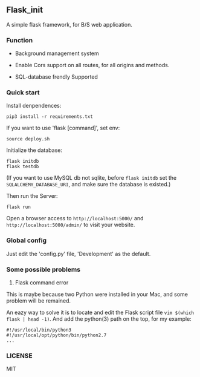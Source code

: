 ## Flask_init

A simple flask framework, for B/S web application.

### Function

* Background management system

* Enable Cors support on all routes, for all origins and methods. 

* SQL-database frendly Supported


### Quick start

Install denpendences:

    pip3 install -r requirements.txt

If you want to use 'flask [command]', set env:

    source deploy.sh

Initialize the database:

    flask initdb
    flask testdb

(If you want to use MySQL db not sqlite, before `flask initdb` set the `SQLALCHEMY_DATABASE_URI`, and make sure the database is existed.)

Then run the Server:

    flask run

Open a browser access to `http://localhost:5000/` and `http://localhost:5000/admin/` to visit your website.


### Global config

Just edit the 'config.py' file, 'Development' as the default.

### Some possible problems

1. Flask command error

This is maybe because two Python were installed in your Mac, and some problem will be remained. 

An eazy way to solve it is to locate and edit the Flask script file `vim $(which flask | head -1)`. And add the python(3) path on the top, for my example:

    #!/usr/local/bin/python3
    #!/usr/local/opt/python/bin/python2.7
    ...

### LICENSE

MIT
